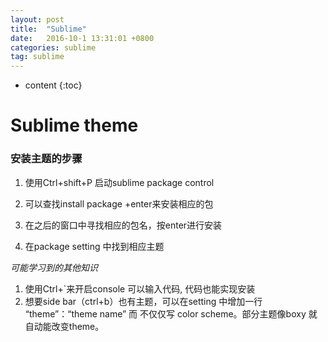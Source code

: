 ```yaml
---
layout: post
title:  "Sublime"
date:   2016-10-1 13:31:01 +0800
categories: sublime
tag: sublime
---
```


* content
{:toc}


# Sublime theme

### 安装主题的步骤

1. 使用Ctrl+shift+P 启动sublime package control

2. 可以查找install package +enter来安装相应的包

3. 在之后的窗口中寻找相应的包名，按enter进行安装

4. 在package setting 中找到相应主题   

*可能学习到的其他知识*
1. 使用Ctrl+`来开启console 可以输入代码, 代码也能实现安装
2. 想要side bar（ctrl+b）也有主题，可以在setting 中增加一行 “theme”：“theme name” 而 不仅仅写 color scheme。部分主题像boxy 就自动能改变theme。 

